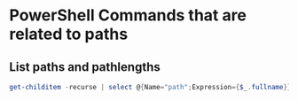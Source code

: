 # PowerShell Commands that are related to paths

## List paths and pathlengths

```powershell
get-childitem -recurse | select @{Name="path";Expression={$_.fullname}},@{Name="pathlength";Expression={$_.fullname.length}}| sort pathlength | format-list
```
